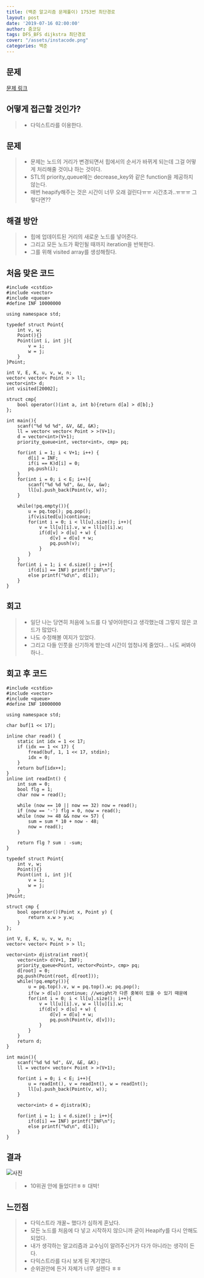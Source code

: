 ```yaml
---
title: (백준 알고리즘 문제풀이) 1753번 최단경로
layout: post
date: '2019-07-16 02:00:00'
author: 줌코딩
tags: DFS_BFS dijkstra 최단경로
cover: "/assets/instacode.png"
categories: 백준
---
```


## 문제

[문제 링크](https://www.acmicpc.net/problem/2580)

## 어떻게 접근할 것인가?

>* 다익스트라를 이용한다.

## 문제

>* 문제는 노드의 거리가 변경되면서 힙에서의 순서가 바뀌게 되는데 그걸 어떻게 처리해줄 것이냐 하는 것이다.
>* STL의 priority_queue에는 decrease_key와 같은 function을 제공하지 않는다.
>* 매번 heapify해주는 것은 시간이 너무 오래 걸린다ㅠㅠ 시간초과..ㅠㅠㅠ 그렇다면??

## 해결 방안

>* 힙에 업데이트된 거리의 새로운 노드를 넣어준다.
>* 그리고 모든 노드가 확인될 때까지 iteration을 반복한다.
>* 그를 위해 visited array를 생성해줬다.

## 처음 맞은 코드

    #include <cstdio>
    #include <vector>
    #include <queue>
    #define INF 10000000

    using namespace std;

    typedef struct Point{
        int v, w;
        Point(){}
        Point(int i, int j){
            v = i;
            w = j;
        }
    }Point;

    int V, E, K, u, v, w, n;
    vector< vector< Point > > ll;
    vector<int> d;
    int visited[20002];

    struct cmp{
        bool operator()(int a, int b){return d[a] > d[b];}
    };

    int main(){
        scanf("%d %d %d", &V, &E, &K);
        ll = vector< vector< Point > >(V+1);
        d = vector<int>(V+1);
        priority_queue<int, vector<int>, cmp> pq;

        for(int i = 1; i < V+1; i++) {
            d[i] = INF;
            if(i == K)d[i] = 0;
            pq.push(i);
        }
        for(int i = 0; i < E; i++){
            scanf("%d %d %d", &u, &v, &w);
            ll[u].push_back(Point(v, w));
        }
        
        while(!pq.empty()){
            u = pq.top(); pq.pop();
            if(visited[u])continue;
            for(int i = 0; i < ll[u].size(); i++){
                v = ll[u][i].v, w = ll[u][i].w;
                if(d[v] > d[u] + w) {
                    d[v] = d[u] + w;
                    pq.push(v);
                }
            }
        }
        for(int i = 1; i < d.size() ; i++){
            if(d[i] == INF) printf("INF\n");
            else printf("%d\n", d[i]);
        }
    }

## 회고

>* 일단 나는 당연히 처음에 노드를 다 넣어야한다고 생각했는데 그렇지 않은 코드가 많았다.
>* 나도 수정해볼 여지가 있었다.
>* 그리고 다들 인풋을 신기하게 받는데 시간이 엄청나게 줄었다... 나도 써봐야하나..

## 회고 후 코드

    #include <cstdio>
    #include <vector>
    #include <queue>
    #define INF 10000000

    using namespace std;

    char buf[1 << 17];

    inline char read() {
        static int idx = 1 << 17;
        if (idx == 1 << 17) {
            fread(buf, 1, 1 << 17, stdin);
            idx = 0;
        }
        return buf[idx++];
    }
    inline int readInt() {
        int sum = 0;
        bool flg = 1;
        char now = read();

        while (now == 10 || now == 32) now = read();
        if (now == '-') flg = 0, now = read();
        while (now >= 48 && now <= 57) {
            sum = sum * 10 + now - 48;
            now = read();
        }

        return flg ? sum : -sum;
    }

    typedef struct Point{
        int v, w;
        Point(){}
        Point(int i, int j){
            v = i;
            w = j;
        }
    }Point;

    struct cmp {
        bool operator()(Point x, Point y) {
            return x.w > y.w;
        }
    };

    int V, E, K, u, v, w, n;
    vector< vector< Point > > ll;

    vector<int> djistra(int root){
        vector<int> d(V+1, INF);
        priority_queue<Point, vector<Point>, cmp> pq;
        d[root] = 0; 
        pq.push(Point(root, d[root]));
        while(!pq.empty()){
            u = pq.top().v, w = pq.top().w; pq.pop();
            if(w > d[u]) continue; //weight가 다른 중복이 있을 수 있기 때문에
            for(int i = 0; i < ll[u].size(); i++){
                v = ll[u][i].v, w = ll[u][i].w;
                if(d[v] > d[u] + w) {
                    d[v] = d[u] + w;
                    pq.push(Point(v, d[v]));
                }
            }
        }
        return d;
    }

    int main(){
        scanf("%d %d %d", &V, &E, &K);
        ll = vector< vector< Point > >(V+1);
        
        for(int i = 0; i < E; i++){
            u = readInt(), v = readInt(), w = readInt();
            ll[u].push_back(Point(v, w));
        }

        vector<int> d = djistra(K);
        
        for(int i = 1; i < d.size() ; i++){
            if(d[i] == INF) printf("INF\n");
            else printf("%d\n", d[i]);
        }
    }

## 결과

![사진](https://raw.githubusercontent.com/zoomKoding/zoomKoding.github.io/source/assets/_posts/1753-1.png)

>* 10위권 안에 들었다!!ㅎㅎ 대박!

## 느낀점

>* 다익스트라 개꿀~ 했다가 심하게 혼났다.
>* 모든 노드를 처음에 다 넣고 시작하지 않으니까 굳이 Heapify를 다시 안해도 되었다.
>* 내가 생각하는 알고리즘과 교수님이 알려주신거가 다가 아니라는 생각이 든다.
>* 다익스트라를 다시 보게 된 계기였다.
>* 순위권안에 든거 자체가 너무 설렌다 ㅎㅎ
